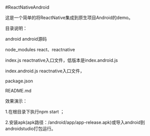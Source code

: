 #ReactNativeAndroid


这是一个简单的将ReactNative集成到原生项目Android的demo。


目录说明：


android       android源码

node_modules     react、reactnative

index.js      reactnative入口文件，低版本是index.android.js

index.android.js    reactnative入口文件，

package.json   

README.md  

效果演示：

1.在根目录下执行npm start ；


2.安装apk(apk路径：/android/app/app-release.apk)或导入android到androidstudio打包运行。
